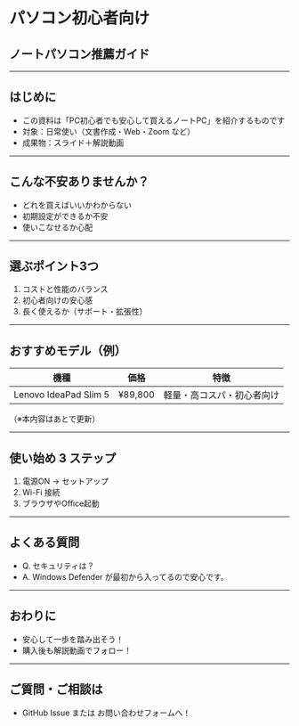 <!-- slides/index.md -->

# パソコン初心者向け  
## ノートパソコン推薦ガイド

---

## はじめに

- この資料は「PC初心者でも安心して買えるノートPC」を紹介するものです
- 対象：日常使い（文書作成・Web・Zoom など）
- 成果物：スライド＋解説動画

---

## こんな不安ありませんか？

- どれを買えばいいかわからない
- 初期設定ができるか不安
- 使いこなせるか心配

---

## 選ぶポイント3つ

1. コストと性能のバランス
2. 初心者向けの安心感
3. 長く使えるか（サポート・拡張性）

---

## おすすめモデル（例）

| 機種 | 価格 | 特徴 |
|------|------|------|
| Lenovo IdeaPad Slim 5 | ¥89,800 | 軽量・高コスパ・初心者向け |

（※本内容はあとで更新）

---

## 使い始め 3 ステップ

1. 電源ON → セットアップ
2. Wi-Fi 接続
3. ブラウザやOffice起動

---

## よくある質問

- Q. セキュリティは？
- A. Windows Defender が最初から入ってるので安心です。

---

## おわりに

- 安心して一歩を踏み出そう！
- 購入後も解説動画でフォロー！

---

## ご質問・ご相談は

- GitHub Issue または お問い合わせフォームへ！
